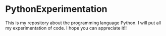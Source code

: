 # PythonExperimentation
This is my repository about the programming language Python. I will put all my experimentation of code. I hope you can appreciate it!!
